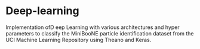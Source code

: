 # Deep-learning
Implementation ofD eep Learning with various architectures and hyper parameters to classify the MiniBooNE particle identification dataset from the UCI Machine Learning Repository using Theano and Keras.
